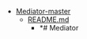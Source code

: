 - <a href = "E:\Node_projects\Node_Way\NBase\_Md\_Index\__Closer\_HPW\_Repos_HowProgrammingWorks_17_05_2020\Mediator-master\cat.Mediator-master\dir.Mediator-master.md">Mediator-master</a>
    - <a href = "E:\Node_projects\Node_Way\NBase\_Md\_Index\__Closer\_HPW\_Repos_HowProgrammingWorks_17_05_2020\Mediator-master\README.md">README.md</a>
        - *# Mediator
